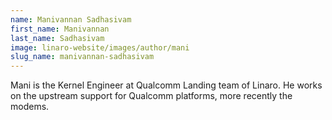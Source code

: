 ```yaml
---
name: Manivannan Sadhasivam
first_name: Manivannan
last_name: Sadhasivam
image: linaro-website/images/author/mani
slug_name: manivannan-sadhasivam
---
```


Mani is the Kernel Engineer at Qualcomm Landing team of Linaro. He works on the upstream support for Qualcomm platforms, more recently the modems.
